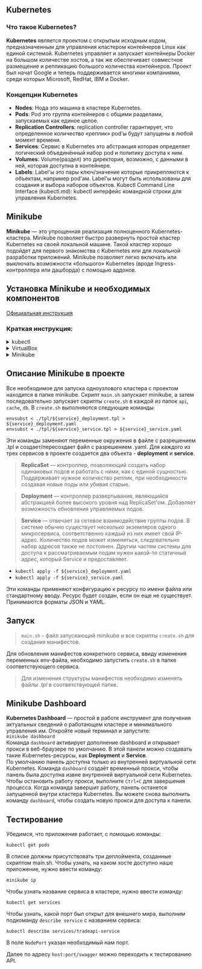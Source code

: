 

## Kubernetes

### Что такое Kubernetes?

**Kubernetes** является проектом с открытым исходным кодом, предназначенным для управления кластером контейнеров Linux как единой системой. Kubernetes управляет и запускает контейнеры Docker на большом количестве хостов, а так же обеспечивает совместное размещение и репликацию большого количества контейнеров. Проект был начат Google и теперь поддерживается многими компаниями, среди которых Microsoft, RedHat, IBM и Docker.


### Концепции Kubernetes

- **Nodes**: Нода это машина в кластере Kubernetes.
- **Pods**: Pod это группа контейнеров с общими разделами, запускаемых как единое целое.
- **Replication Controllers**: replication controller гарантирует, что определенное количество «реплик» pod'ы будут запущены в любой момент времени.
- **Services**: Сервис в Kubernetes это абстракция которая определяет логический объединённый набор pod и политику доступа к ним.
- **Volumes**: Volume(раздел) это директория, возможно, с данными в ней, которая доступна в контейнере.
- **Labels**: Label'ы это пары ключ/значение которые прикрепляются к объектам, например pod'ам. Label'ы могут быть использованы для создания и выбора наборов объектов.
  Kubectl Command Line Interface (kubectl.md): kubectl интерфейс командной строки для управления Kubernetes.

## Minikube

**Minikube** — это упрощенная реализация полноценного Kubernetes-кластера.
Minikube позволяет быстро развернуть простой кластер Kubernetes на своей локальной машине. Такой кластер хорошо подойдет для первого знакомства с Kubernetes или для локальной разработки приложений. Minikube позволяет легко включать или выключать возможности «большого» Kubernetes (вроде Ingress-контроллера или дашборда) с помощью аддонов.

## Установка Minikube и необходимых компонентов
[Официальная инструкция](https://kubernetes.io/ru/docs/tasks/tools/install-minikube/) 
### Краткая инструкция:
<details><summary> kubectl </summary>

`curl -LO https://dl.k8s.io/release/`curl -LS https://dl.k8s.io/release/stable.txt`/bin/linux/amd64/kubectl` 

`chmod +x ./kubectl`

`sudo mv ./kubectl /usr/local/bin/kubectl`

#### Проверка установки: 
`kubectl version --client`
</details>

<details><summary> VirtualBox</summary>

[Ссылка](https://www.virtualbox.org/wiki/Linux_Downloads) на пакеты для linux \
[Ссылка](https://download.virtualbox.org/virtualbox/7.0.10/VirtualBox-7.0.10-158379-OSX.dmg) для MacOS

</details>

<details><summary> Minikube</summary>

#### установка: 
`curl -Lo minikube https://storage.googleapis.com/minikube/releases/latest/minikube-linux-amd64`

`chmod +x minikube`

`sudo mkdir -p /usr/local/bin/`

`sudo install minikube /usr/local/bin/`
#### запуск: 
`minikube start`\
`minikube status`
</details>

## Описание Minikube в проекте

Все необходимое для запуска одноузлового кластера с проектом находится в папке minikube. Скрипт `main.sh` запускает minikube, а затем последовательно запускает скрипты `create.sh` в каждой из папок `api`, `cache`, `db`.
В `create.sh` выполняются следующие команды:

`envsubst < ./tpl/${service}_deployment.tpl > ${service}_deployment.yaml`  
`envsubst < ./tpl/${service}_service.tpl > ${service}_service.yaml`

Эти команды заменяют переменные окружения в файле с разрешением .tpl и создает/пересоздает файл с разрешением .yaml.
Для каждого из трех сервисов в проекте создается два объекта - **deployment** и **service**.
>**ReplicaSet** — контроллер, позволяющий создать набор одинаковых подов и работать с ними, как с единой сущностью. Поддерживает нужное количество реплик, при необходимости создавая новые поды или убивая старые.

>**Deployment** — контроллер развертывания, являющийся абстракцией более высокого уровня над ReplicaSet'ом. Добавляет возможность обновления управляемых подов.

>**Service** — отвечает за сетевое взаимодействие группы подов. В системе обычно существует несколько экземляров одного микросервиса, соответственно каждый из них имеет свой IP-адрес. Количество подов может изменяться, следовательно набор адресов также не постоянен. Другим частям системы для доступа к рассматриваемым подам нужен какой-то статичный адрес, который Service и предоставляет.

- `kubectl apply -f ${service}_deployment.yaml`
- `kubectl apply -f ${service}_service.yaml`

Эти команды применяют конфигурацию к ресурсу по имени файла или стандартному вводу. Ресурс будет создан, если он еще не существует. Принимаются форматы JSON и YAML.

## Запуск
>`main.sh` - файл запускающий minikube и все скрипты `create.sh` для создания манифестов.

Для обновления манифестов конкретного сервиса, ввиду изменения переменных env-файла, необходимо запустить `create.sh` в папке соответствующего сервиса.

>Для изменения структуры манифестов необходимо изменять файлы *.tpl* в соответствующей папке.

## Minikube Dashboard

**Kubernetes Dashboard** — простой в работе инструмент для получения актуальных сведений о работающем кластере и минимального управления им. Откройте новый терминал и запустите:  
`minikube dashboard`  
Команда `dashboard` активирует дополнение dashboard и открывает прокси в веб-браузере по умолчанию. В этой панели можно создавать такие Kubernetes-ресурсы, как **Deployment** и **Service**.  
По умолчанию панель доступна только из внутренней виртуальной сети Kubernetes. Команда `dashboard` создаёт временный прокси, чтобы панель была доступна извне внутренней виртуальной сети Kubernetes.  
Чтобы остановить работу прокси, выполните `Ctrl+C` для завершения процесса. Когда команда завершит работу, панель останется запущенной внутри кластера Kubernetes. Вы можете снова выполнить команду `dashboard`, чтобы создать новую прокси для доступа к панели.

## Тестирование

Убедимся, что приложение работает, с помощью команды:

`kubectl get pods`

В списке должны присутствовать три деплоймента, созданные скриптом main.sh.
Чтобы узнать, на каком хосте доступно наше приложение, нужно ввести команду:

`minikube ip`

Чтобы узнать название сервиса в кластере, нужно ввести команду:

`kubectl get services`

Чтобы узнать, какой порт был открыт для внешнего мира, выполним подкоманду `describe service` c названием сервиса:

`kubectl describe services/tradeapi-service`

В поле `NodePort` указан необходимый нам порт.

Далее по адресу `host:port/swagger` можно переходить к тестированию API.






